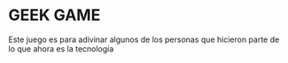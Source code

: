 <h1>GEEK GAME</h1>
  <p>Este juego es para adivinar algunos de los personas que hicieron parte de lo que ahora es la tecnología</p>
